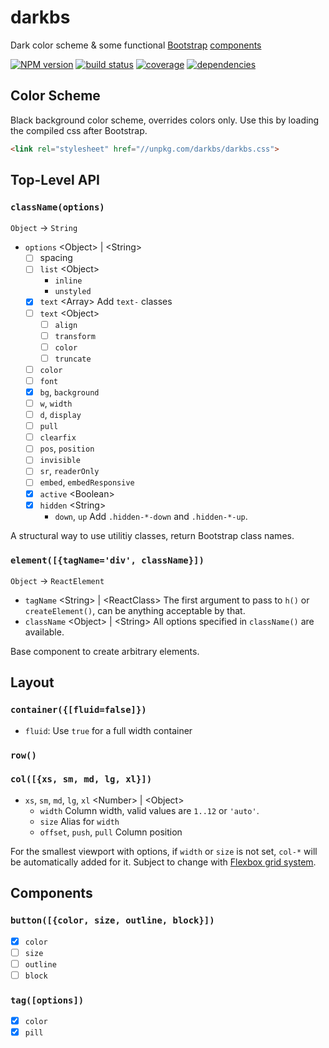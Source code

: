 # darkbs

Dark color scheme & some functional [Bootstrap][bs] [components][react]

[![NPM version][npm-image]][npm-url]
[![build status][travis-image]][travis-url]
[![coverage][codecov-image]][codecov-url]
[![dependencies][dm-image]][dm-url]

[bs]: https://github.com/twbs/bootstrap
[react]: https://github.com/facebook/react
[travis-image]: https://travis-ci.org/dk00/darkbs.svg?branch=dev
[travis-url]: https://travis-ci.org/dk00/darkbs
[npm-image]: https://img.shields.io/npm/v/darkbs.svg
[npm-url]: https://www.npmjs.com/package/darkbs
[codecov-image]: https://codecov.io/gh/dk00/darkbs/branch/master/graph/badge.svg
[codecov-url]: https://codecov.io/gh/dk00/darkbs
[dm-image]: https://david-dm.org/dk00/darkbs.svg
[dm-url]: https://david-dm.org/dk00/darkbs


## Color Scheme

Black background color scheme, overrides colors only.
Use this by loading the compiled css after Bootstrap.

```html
<link rel="stylesheet" href="//unpkg.com/darkbs/darkbs.css">
```


## Top-Level API

### `className(options)`
`Object` → `String`

- `options` &lt;Object&gt; | &lt;String&gt;
  - [ ] spacing
  - [ ] `list` &lt;Object&gt;
    - `inline`
    - `unstyled`
  - [x] `text` &lt;Array&gt;
    Add `text-` classes
  - [ ] `text` &lt;Object&gt;
    - [ ] `align`
    - [ ] `transform`
    - [ ] `color`
    - [ ] `truncate`
  - [ ] `color`
  - [ ] `font`
  - [x] `bg`, `background`
  - [ ] `w`, `width`
  - [ ] `d`, `display`
  - [ ] `pull`
  - [ ] `clearfix`
  - [ ] `pos`, `position`
  - [ ] `invisible`
  - [ ] `sr`, `readerOnly`
  - [ ] `embed`, `embedResponsive`
  - [x] `active` &lt;Boolean&gt;
  - [x] `hidden` &lt;String&gt;
    - `down`, `up`
    Add `.hidden-*-down` and `.hidden-*-up`.

A structural way to use utilitiy classes, return Bootstrap class names.

### `element([{tagName='div', className}])`
`Object` → `ReactElement`

- `tagName` &lt;String&gt; | &lt;ReactClass&gt;
  The first argument to pass to `h()` or `createElement()`, can be anything
  acceptable by that.
- `className` &lt;Object&gt; | &lt;String&gt;
  All options specified in `className()` are available.

Base component to create arbitrary elements.


## Layout

### `container({[fluid=false]})`

- `fluid`: Use `true` for a full width container

### `row()`

### `col([{xs, sm, md, lg, xl}])`
- `xs`, `sm`, `md`, `lg`, `xl` &lt;Number&gt; | &lt;Object&gt;
  - `width`
  Column width, valid values are `1..12` or `'auto'`.
  - `size`
  Alias for `width`
  - `offset`, `push`, `pull`
  Column position

For the smallest viewport with options, if `width` or `size` is not set,
`col-*` will be automatically added for it.
Subject to change with [Flexbox grid system][flex].

[flex]: http://v4-alpha.getbootstrap.com/layout/flexbox-grid/


## Components

### `button([{color, size, outline, block}])`
- [x] `color`
- [ ] `size`
- [ ] `outline`
- [ ] `block`

### `tag([options])`
- [x] `color`
- [x] `pill`
